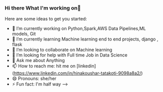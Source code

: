 ### Hi there What I'm working on👋

Here are some ideas to get you started:

- 🔭 I’m currently working on Python,Spark,AWS Data Pipelines,ML models, Git
- 🌱 I’m currently learning Machine learning end to end projects, django , flask
- 👯 I’m looking to collaborate on Machine learning
- 🤔 I’m looking for help with Full time Job in Data Science
- 💬 Ask me about Anything
- 📫 How to reach me: hit me on [linkedin] (https://www.linkedin.com/in/hinakoushar-tatakoti-9098a8a2/)
- 😄 Pronouns: she/her
- ⚡ Fun fact: I'm half way
-->
